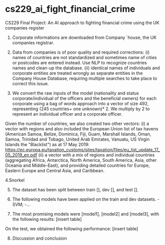 # cs229_ai_fight_financial_crime
CS229 Final Project: An AI approach to fighting financial crime using the UK companies register

1. Corporate informations are downloaded from Company `house, the UK companies registrar.

2. Data from companies is of poor quality and required corrections:
(i) names  of countries are not standardized and sometimes name of cities or postcodes are entered instead. Use NLP  to recognize countries names and clean-up the database.
(ii) identical names of individuals and corporate entities are treated wrongly as separate entities in the Company House Database, requiring multiple searches to take place to correct this issue.

3. We convert  the raw inputs of the model (nationality and status corporate/individual of the officers and the beneficial owners) for each corporate using a bag of words approach into a vector of size 492, representing (245 countries+ one unknown)* 2. We multiply by 2 to represent an individual officer and a corporate officer.

Given the number of countries, we also created two other vectors:
(i) a vector with regions and also included the European Union list of tax havens (American Samoa, Belize, Dominica, Fiji, Guam, Marshall Islands, Oman, Samoa, Trinidad and Tobago, United Arab Emirates, Vanuatu,
US Virgin Islands the "Blacklist") as at 17 May 2019: https://ec.europa.eu/taxation_customs/sites/taxation/files/eu_list_update_17_05_2019_en.pdf
(ii) a vector with a mix of regions and individual countries (aggregating Africa, Antarctica, North America, South America, Asia, other Oceania and Middle-East), and providing detailed countries for Europe, Eastern Europe and Central Asia, and Caribbean.

4.Snorkel

5. The dataset has been split between train  [], dev [], and test [].

6. The following models have been applied on the train and dev datasets.
-SVM;
-...


7. The most promising models were [model1], [model2] and [model3], with the following results:
[insert table]

On the test, we obtained the following performance:
[insert table]

8. Discussion and conclusion

